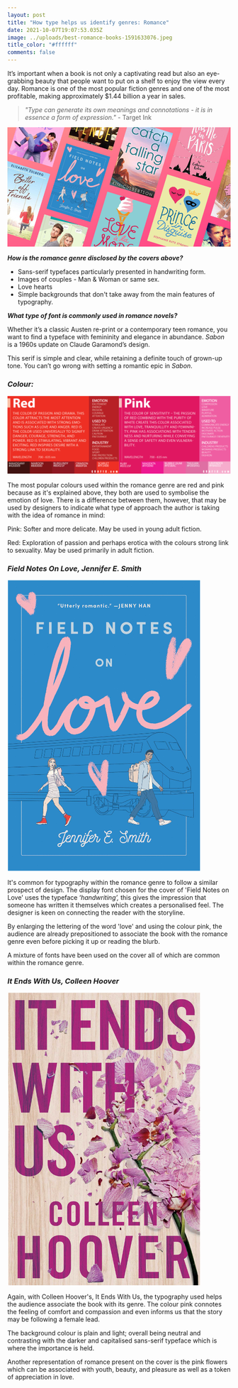 ```yaml
---
layout: post
title: "How type helps us identify genres: Romance"
date: 2021-10-07T19:07:53.035Z
image: ../uploads/best-romance-books-1591633076.jpeg
title_color: "#ffffff"
comments: false
---
```

It’s important when a book is not only a captivating read but also an eye-grabbing beauty that people want to put on a shelf to enjoy the view every day. Romance is one of the most popular fiction genres and one of the most profitable, making approximately $1.44 billion a year in sales. 

> *"Type can generate its own meanings and connotations - it is in essence a form of expression."* - Target Ink

![](../uploads/ya-romance-books-for-teens-image.png)

***How is the romance genre disclosed by the covers above?***

* Sans-serif typefaces particularly presented in handwriting form.
* Images of couples - Man & Woman or same sex. 
* Love hearts
* Simple backgrounds that don't take away from the main features of typography.

***What type of font is commonly used in romance novels?***

Whether it’s a classic Austen re-print or a contemporary teen romance, you want to find a typeface with femininity and elegance in abundance. *Sabon* is a 1960s update on Claude Garamond’s design.

This serif is simple and clear, while retaining a definite touch of grown-up tone. You can’t go wrong with setting a romantic epic in *Sabon*.

### ***Colour:***

![](../uploads/kkkmmmm.png "The importance of colour typography in romance books and what it connotes.")

The most popular colours used within the romance genre are red and pink because as it's explained above, they both are used to symbolise the emotion of love. There is a difference between them, however, that may be used by designers to indicate what type of approach the author is taking with the idea of romance in mind:

Pink: Softer and more delicate. May be used in young adult fiction. 

Red: Exploration of passion and perhaps erotica with the colours strong link to sexuality. May be used primarily in adult fiction. 

### ***Field Notes On Love, Jennifer E. Smith***

![](../uploads/romance1.png)

It's common for typography within the romance genre to follow a similar prospect of design. The display font chosen for the cover of 'Field Notes on Love' uses the typeface ‘*handwriting’,* this gives the impression that someone has written it themselves which creates a personalised feel. The designer is keen on connecting the reader with the storyline. 

By enlarging the lettering of the word 'love' and using the colour pink, the audience are already prepositioned to associate the book with the romance genre even before picking it up or reading the blurb.

A mixture of fonts have been used on the cover all of which are common within the romance genre.

### *It Ends With Us, Colleen Hoover*

![](../uploads/romance2.png)

Again, with Colleen Hoover's, It Ends With Us, the typography used helps the audience associate the book with its genre. The colour pink connotes the feeling of comfort and compassion and even informs us that the story may be following a female lead.

The background colour is plain and light; overall being neutral and contrasting with the darker and capitalised sans-serif typeface which is where the importance is held.  

Another representation of romance present on the cover is the pink flowers which can be associated with youth, beauty, and pleasure as well as a token of appreciation in love.